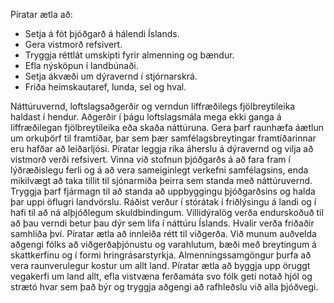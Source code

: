 Píratar ætla að:

- Setja á fót þjóðgarð á hálendi Íslands.
- Gera vistmorð refsivert.
- Tryggja réttlát umskipti fyrir almenning og bændur.
- Efla nýsköpun í landbúnaði.
- Setja ákvæði um dýravernd í stjórnarskrá.
- Friða heimskautaref, lunda, sel og hval.

Náttúruvernd, loftslagsaðgerðir og verndun líffræðilegs fjölbreytileika haldast í hendur. Aðgerðir í þágu loftslagsmála mega ekki ganga á líffræðilegan fjölbreytileika eða skaða náttúruna. Gera þarf raunhæfa áætlun um orkuþörf til framtíðar, þar sem þær samfélagsbreytingar framtíðarinnar eru hafðar að leiðarljósi. Píratar leggja ríka áherslu á dýravernd og vilja að vistmorð verði refsivert. 
Vinna við stofnun þjóðgarðs á að fara fram í lýðræðislegu ferli og á að vera sameiginlegt verkefni samfélagsins, enda mikilvægt að taka tillit til sjónarmiða þeirra sem standa með náttúruvernd. Tryggja þarf fjármagn til að standa að uppbyggingu þjóðgarðsins og halda þar uppi öflugri landvörslu.
Ráðist verður í stórátak í friðlýsingu á landi og í hafi til að ná alþjóðlegum skuldbindingum. Villidýralög verða endurskoðuð til að þau verndi betur þau dýr sem lifa í náttúru Íslands. Hvalir verða friðaðir samhliða því.
Píratar ætla að innleiða rétt til viðgerða. Við munum auðvelda aðgengi fólks að viðgerðaþjónustu og varahlutum, bæði með breytingum á skattkerfinu og í formi hringrásarstyrkja.
Almenningssamgöngur þurfa að vera raunverulegur kostur um allt land. Píratar ætla að byggja upp öruggt vegakerfi um land allt, efla vistvæna ferðamáta svo fólk geti notað hjól og strætó hvar sem það býr og tryggja aðgengi að rafhleðslu við alla þjóðvegi.
